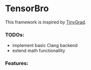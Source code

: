 # TensorBro

This framework is inspired by [TinyGrad](https://github.com/tinygrad/tinygrad).




### TODOs:
- implement basic Clang backend
- extend math functionallity


### Features:



